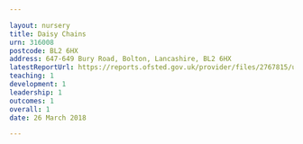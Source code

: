 ```yaml
---

layout: nursery
title: Daisy Chains
urn: 316008
postcode: BL2 6HX
address: 647-649 Bury Road, Bolton, Lancashire, BL2 6HX
latestReportUrl: https://reports.ofsted.gov.uk/provider/files/2767815/urn/316008.pdf
teaching: 1
development: 1
leadership: 1
outcomes: 1
overall: 1
date: 26 March 2018

---
```

